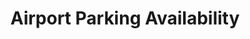 ---
title: Airport Parking Availability
organization: Philadelphia Parking Authority
notes: Status of airport parking lots
---